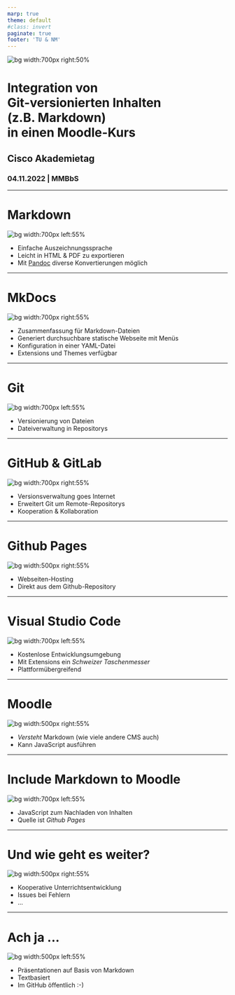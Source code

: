 ```yaml
---
marp: true
theme: default
#class: invert
paginate: true
footer: 'TU & NM'
---
```


![bg width:700px right:50%](bilder/wortwolke.png)

# Integration von<br>Git-versionierten Inhalten<br> (z.B. Markdown)<br>in einen Moodle-Kurs

## Cisco Akademietag

### 04.11.2022 | MMBbS

---

# Markdown

![bg width:700px left:55%](bilder/markdown.png)

- Einfache Auszeichnungssprache
- Leicht in HTML & PDF zu exportieren
- Mit [Pandoc](https://pandoc.org/) diverse Konvertierungen möglich

---

# MkDocs

![bg width:700px right:55%](bilder/readthedocs.png)

- Zusammenfassung für Markdown-Dateien
- Generiert durchsuchbare statische Webseite mit Menüs
- Konfiguration in einer YAML-Datei
- Extensions und Themes verfügbar

---

# Git

![bg width:700px left:55%](bilder/git.png)

- Versionierung von Dateien
- Dateiverwaltung in Repositorys

---

# GitHub & GitLab

![bg width:700px right:55%](bilder/github.png)

- Versionsverwaltung goes Internet
- Erweitert Git um Remote-Repositorys
- Kooperation & Kollaboration

---

# Github Pages

![bg width:500px right:55%](bilder/pages.png)

- Webseiten-Hosting
- Direkt aus dem Github-Repository

---

# Visual Studio Code

![bg width:700px left:55%](bilder/vsc.png)


- Kostenlose Entwicklungsumgebung
- Mit Extensions ein *Schweizer Taschenmesser*
- Plattformübergreifend

---

# Moodle

![bg width:500px right:55%](bilder/moodle.png)

- *Versteht* Markdown (wie viele andere CMS auch)
- Kann JavaScript ausführen

---

# Include Markdown to Moodle

![bg width:700px left:55%](bilder/include.png)

- JavaScript zum Nachladen von Inhalten
- Quelle ist *Github Pages*

---

# Und wie geht es weiter?

![bg width:500px right:55%](bilder/next.jpg)


- Kooperative Unterrichtsentwicklung
- Issues bei Fehlern
- ...

---

# Ach ja ...

![bg width:500px left:55%](bilder/marp.png)

- Präsentationen auf Basis von Markdown
- Textbasiert
- Im GitHub öffentlich :-)